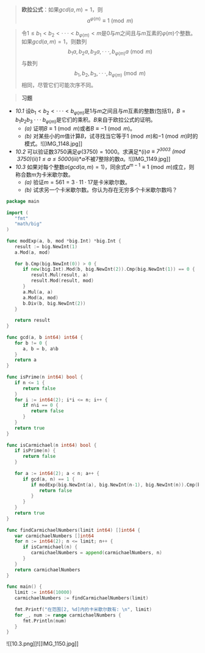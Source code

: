 > **欧拉公式**：如果$gcd(a, m) = 1$，则$$a^{\varphi(m)} \equiv 1 \pmod{m}$$

> 令$1 \leq b_1 < b_2 < ··· < b_{\varphi(m)} < m$是$0$与$m$之间且与$m$互素的$\varphi(m)$个整数。
> 如果$gcd(a, m) = 1$，则数列$$b_1a,b_2a,b_3a,···,b_{\varphi(m)}a \pmod{m}$$
> 与数列$$b_1,b_2,b_3,···,b_{\varphi(m)} \pmod{m}$$相同，尽管它们可能次序不同。

>**习题**
- *10.1* 设$b_1 < b_2 < ··· <b_{\varphi(m)}$是$1$与$m$之间且与$m$互素的整数(包括$1$)，$B = b_1b_2b_3···b_{\varphi(m)}$是它们的乘积。$B$来自于欧拉公式的证明。
	- *(a)* 证明$B \equiv 1 \pmod{m}$或者$B \equiv -1 \pmod{m}$。
	- *(b)* 对某些小的$m$值计算$B$，试寻找当它等于$1 \pmod{m}$和$-1 \pmod{m}$时的模式。![[IMG_1148.jpg]]
- *10.2* 可以验证数$3750$满足$\varphi(3750) = 1000$。求满足*(i)*$a \equiv 7^{3003} \pmod{3750}$*(ii)*$1 \leq a \leq 5000$*(iii)*$a$不被$7$整除的数$a$。![[IMG_1149.jpg]]
- *10.3* 如果对每个整数$a(gcd(a,m)=1)$，同余式$a^{m-1} \equiv 1 \pmod{m}$成立，则称合数$m$为卡米歇尔数。
	- *(a)* 验证$m = 561 = 3 \cdot 11 \cdot 17$是卡米歇尔数。
	- *(b)* 试求另一个卡米歇尔数。你认为存在无穷多个卡米歇尔数吗？
```go
package main  
  
import (  
   "fmt"  
   "math/big"
)  
  
func modExp(a, b, mod *big.Int) *big.Int {  
   result := big.NewInt(1)  
   a.Mod(a, mod)  
  
   for b.Cmp(big.NewInt(0)) > 0 {  
      if new(big.Int).Mod(b, big.NewInt(2)).Cmp(big.NewInt(1)) == 0 {  
         result.Mul(result, a)  
         result.Mod(result, mod)  
      }  
      a.Mul(a, a)  
      a.Mod(a, mod)  
      b.Div(b, big.NewInt(2))  
   }  
  
   return result  
}  
  
func gcd(a, b int64) int64 {  
   for b != 0 {  
      a, b = b, a%b  
   }  
   return a  
}  
  
func isPrime(n int64) bool {  
   if n <= 1 {  
      return false  
   }  
   for i := int64(2); i*i <= n; i++ {  
      if n%i == 0 {  
         return false  
      }   
   }  
   return true  
}  
  
func isCarmichael(n int64) bool {  
   if isPrime(n) {  
      return false  
   }  
  
   for a := int64(2); a < n; a++ {  
      if gcd(a, n) == 1 {  
         if modExp(big.NewInt(a), big.NewInt(n-1), big.NewInt(n)).Cmp(big.NewInt(1)) != 0 {  
            return false  
         }  
      }  
   }  
   return true  
}  
  
func findCarmichaelNumbers(limit int64) []int64 {  
   var carmichaelNumbers []int64  
   for n := int64(2); n <= limit; n++ {  
      if isCarmichael(n) {  
         carmichaelNumbers = append(carmichaelNumbers, n)  
      }  
   }  
   return carmichaelNumbers  
}  
  
func main() {  
   limit := int64(10000)  
   carmichaelNumbers := findCarmichaelNumbers(limit)  
  
   fmt.Printf("在范围[2, %d]内的卡米歇尔数有: \n", limit)  
   for _, num := range carmichaelNumbers {  
      fmt.Println(num)  
   }  
}
```
![[10.3.png]]![[IMG_1150.jpg]]